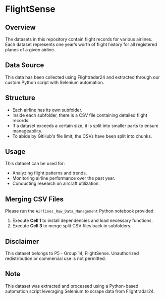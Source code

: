 # FlightSense

## Overview
The datasets in this repository contain flight records for various airlines. Each dataset represents one year’s worth of flight history for all registered planes of a given airline.

## Data Source
This data has been collected using Flightradar24 and extracted through our custom Python script with Selenium automation.

## Structure
- Each airline has its own subfolder.
- Inside each subfolder, there is a CSV file containing detailed flight records.
- If a dataset exceeds a certain size, it is split into smaller parts to ensure manageability.
- To abide by GitHub's file limit, the CSVs have been split into chunks.

## Usage
This dataset can be used for:
- Analyzing flight patterns and trends.
- Monitoring airline performance over the past year.
- Conducting research on aircraft utilization.

## Merging CSV Files
Please run the `Airlines_Raw_Data_Management` Python notebook provided:
1. Execute **Cell 1** to install dependencies and load necessary functions.
2. Execute **Cell 3** to merge split CSV files back in subfolders.

## Disclaimer

This dataset belongs to P5 - Group 14, FlightSense. Unauthorized redistribution or commercial use is not permitted.

## Note
This dataset was extracted and processed using a Python-based automation script leveraging Selenium to scrape data from Flightradar24.

